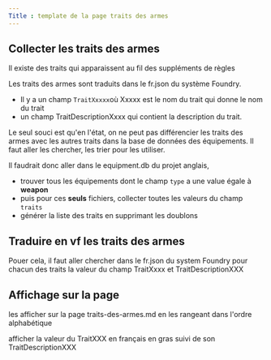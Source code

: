 ```yaml
---
Title : template de la page traits des armes
---
```

## Collecter les traits des armes
Il existe des traits qui apparaissent au fil des suppléments de règles

Les traits des armes sont traduits dans le fr.json du système Foundry.
- Il y a un champ `TraitXxxxx`où Xxxxx est le nom du trait qui donne le nom du trait
- un champ TraitDescriptionXxxx qui contient la description du trait.

Le seul souci est qu'en l'état, on ne peut pas différencier les traits des armes avec les autres traits dans la base de données des équipements. Il faut aller les chercher, les trier pour les utiliser.

Il faudrait donc aller dans le equipment.db du projet anglais, 
- trouver tous les équipements dont le champ `type` a une value égale à **weapon**
- puis pour ces **seuls** fichiers, collecter toutes les valeurs du champ `traits`
- générer la liste des traits en supprimant les doublons

## Traduire en vf les traits des armes

Pouer cela, il faut aller chercher dans le fr.json du system Foundry pour chacun des traits la valeur du champ TraitXxxx et TraitDescriptionXXX 

## Affichage sur la page
les afficher sur la page traits-des-armes.md en les rangeant dans l'ordre alphabétique 

afficher la valeur du TraitXXX en français en gras suivi de son TraitDescriptionXXX
